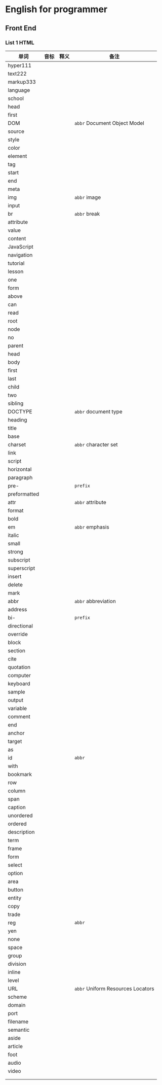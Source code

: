 # English for programmer
## Front End 
### List 1 HTML

|单词|音标|释义|备注|
|---|---|---|---|
|hyper111||||
|text222||||
|markup333||||
|language||||
|school||||
|head||||
|first||||
|DOM|||`abbr` Document Object Model|
|source||||
|style||||
|color||||
|element||||
|tag||||
|start||||
|end||||
|meta||||
|img|||`abbr` image|
|input||||
|br|||`abbr` break|
|attribute||||
|value||||
|content||||
|JavaScript||||
|navigation||||
|tutorial||||
|lesson||||
|one||||
|form||||
|above||||
|can||||
|read||||
|root||||
|node||||
|no||||
|parent||||
|head||||
|body||||
|first||||
|last||||
|child||||
|two||||
|sibling||||
|DOCTYPE|||`abbr` document type|
|heading||||
|title||||
|base||||
|charset|||`abbr` character set|
|link||||
|script||||
|horizontal||||
|paragraph||||
|pre-|||`prefix`|
|preformatted||||
|attr|||`abbr` attribute|
|format||||
|bold||||
|em|||`abbr` emphasis|
|italic||||
|small||||
|strong||||
|subscript||||
|superscript||||
|insert||||
|delete||||
|mark||||
|abbr|||`abbr` abbreviation|
|address||||
|bi-|||`prefix`|
|directional||||
|override||||
|block||||
|section||||
|cite||||
|quotation||||
|computer||||
|keyboard||||
|sample||||
|output||||
|variable||||
|comment||||
|end||||
|anchor||||
|target||||
|as||||
|id|||`abbr`|
|with||||
|bookmark||||
|row||||
|column||||
|span||||
|caption||||
|unordered||||
|ordered||||
|description||||
|term||||
|frame||||
|form||||
|select||||
|option||||
|area||||
|button||||
|entity||||
|copy||||
|trade||||
|reg|||`abbr`|
|yen||||
|none||||
|space||||
|group||||
|division||||
|inline||||
|level||||
|URL|||`abbr` Uniform Resources Locators|
|scheme||||
|domain||||
|port||||
|filename||||
|semantic||||
|aside||||
|article||||
|foot||||
|audio||||
|video||||
|||||
|||||